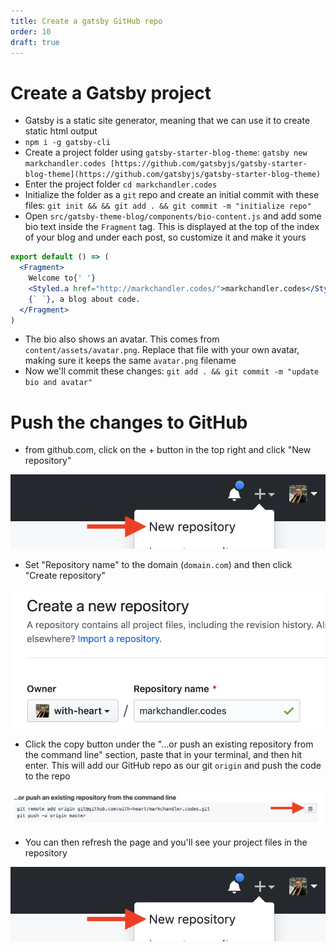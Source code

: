 ```yaml
---
title: Create a gatsby GitHub repo
order: 10
draft: true
---
```


# Create a Gatsby project

- Gatsby is a static site generator, meaning that we can use it to create static html output
- `npm i -g gatsby-cli`
- Create a project folder using `gatsby-starter-blog-theme`: `gatsby new markchandler.codes [https://github.com/gatsbyjs/gatsby-starter-blog-theme](https://github.com/gatsbyjs/gatsby-starter-blog-theme)`
- Enter the project folder `cd markchandler.codes`
- Initialize the folder as a `git` repo and create an initial commit with these files: `git init && && git add . && git commit -m "initialize repo"`
- Open `src/gatsby-theme-blog/components/bio-content.js` and add some bio text inside the `Fragment` tag. This is displayed at the top of the index of your blog and under each post, so customize it and make it yours

```jsx
export default () => (
  <Fragment>
    Welcome to{' '}
    <Styled.a href="http://markchandler.codes/">markchandler.codes</Styled.a>
    {` `}, a blog about code.
  </Fragment>
)
```

- The bio also shows an avatar. This comes from `content/assets/avatar.png`. Replace that file with your own avatar, making sure it keeps the same `avatar.png` filename
- Now we'll commit these changes: `git add . && git commit -m "update bio and avatar"`

# Push the changes to GitHub

- from github.com, click on the + button in the top right and click "New repository"

![Arrow pointing to the "New repository" link](./new-repository.png)

- Set "Repository name" to the domain (`domain.com`) and then click "Create repository"

![Screenshot showing the "Create a new repository" settings](./create-new-repository.png)

- Click the copy button under the "…or push an existing repository from the command line" section, paste that in your terminal, and then hit enter. This will add our GitHub repo as our git `origin` and push the code to the repo

![Arrow pointing to the copy button](./copy-button.png)

- You can then refresh the page and you'll see your project files in the repository

![Screenshot of the new repository home](./new-repository.png)
